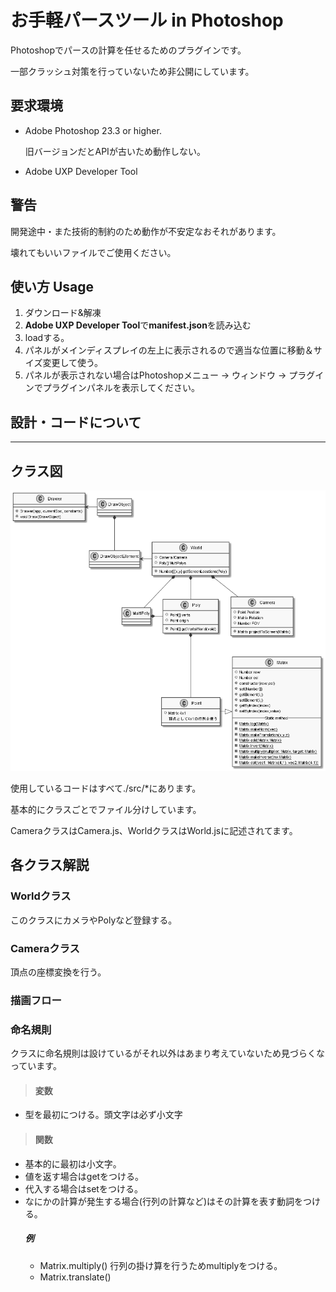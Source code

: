 # お手軽パースツール in Photoshop

Photoshopでパースの計算を任せるためのプラグインです。

一部クラッシュ対策を行っていないため非公開にしています。 

## 要求環境
* Adobe Photoshop 23.3 or higher.

    旧バージョンだとAPIが古いため動作しない。
* Adobe UXP Developer Tool

## 警告
開発途中・また技術的制約のため動作が不安定なおそれがあります。

壊れてもいいファイルでご使用ください。

## 使い方 Usage
1. ダウンロード&解凍
2. **Adobe UXP Developer Tool**で**manifest.json**を読み込む
3. loadする。
4. パネルがメインディスプレイの左上に表示されるので適当な位置に移動＆サイズ変更して使う。
5. パネルが表示されない場合はPhotoshopメニュー -> ウィンドウ -> プラグインでプラグインパネルを表示してください。

## 設計・コードについて
-------------------
## クラス図
![クラス図](out\graph\Architecture.png "クラス図")

使用しているコードはすべて./src/*にあります。

基本的にクラスごとでファイル分けしています。

CameraクラスはCamera.js、WorldクラスはWorld.jsに記述されてます。
## 各クラス解説
### Worldクラス
このクラスにカメラやPolyなど登録する。

### Cameraクラス
頂点の座標変換を行う。

### 描画フロー


### 命名規則
クラスに命名規則は設けているがそれ以外はあまり考えていないため見づらくなっています。
>#### 変数
* 型を最初につける。頭文字は必ず小文字

>#### 関数
* 基本的に最初は小文字。
* 値を返す場合はgetをつける。
* 代入する場合はsetをつける。
* なにかの計算が発生する場合(行列の計算など)はその計算を表す動詞をつける。
    ##### 例
    * Matrix.multiply() 行列の掛け算を行うためmultiplyをつける。
    * Matrix.translate()

